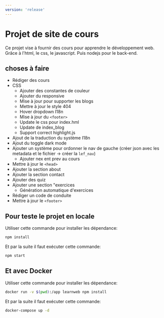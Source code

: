 ```yaml
---
version: 'release'
---
```


# Projet de site de cours

Ce projet vise à fournir des cours pour apprendre le développement web.
Grâce à l'html, le css, le javascript. Puis nodejs pour le back-end.

## choses à faire

* Rédiger des cours
* CSS
  * Ajouter des constantes de couleur
  * Ajouter du responsive
  * Mise à jour pour supporter les blogs
  * Mettre à jour le style 404
  * Hover dropdown I18n
  * Mise à jour du `<footer>`
  * Update le css pour index.hml
  * Update de index_blog
  * Support correct highlight.js
* Ajout de la traduction du système I18n
* Ajout du toggle dark mode
* Ajouter un système pour ordonner le nav de gauche (créer json avec les metadata et le fichier -> créer la `lef_nav`)
  * Ajouter nex ent prev au cours
* Mettre à jour le `<head>`
* Ajouter la section about
* Ajouter la section contact
* Ajouter des quiz
* Ajouter une section "exercices
  * Génération automatique d'exercices
* Rédiger un code de conduite
* Mettre à jour le `<footer>`

## Pour teste le projet en locale

Utiliser cette commande pour installer les dépendance:

```bash
npm install
```

Et par la suite il faut exécuter cette commande:

```bash
npm start
```

## Et avec Docker

Utiliser cette commande pour installer les dépendance:

```bash
docker run -v $(pwd):/app learnweb npm install
```

Et par la suite il faut exécuter cette commande:

```bash
docker-compose up -d
```
